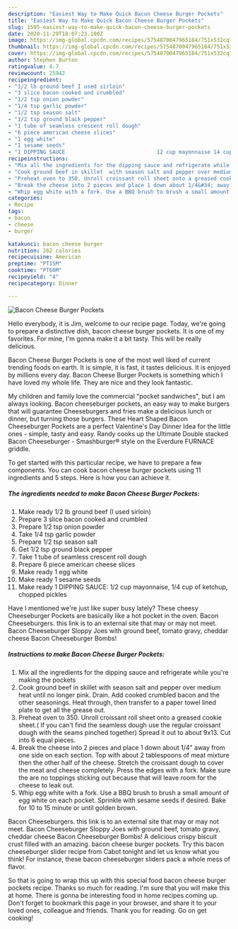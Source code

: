 ```yaml
---
description: "Easiest Way to Make Quick Bacon Cheese Burger Pockets"
title: "Easiest Way to Make Quick Bacon Cheese Burger Pockets"
slug: 1595-easiest-way-to-make-quick-bacon-cheese-burger-pockets
date: 2020-11-29T18:07:23.100Z
image: https://img-global.cpcdn.com/recipes/5754870047965184/751x532cq70/bacon-cheese-burger-pockets-recipe-main-photo.jpg
thumbnail: https://img-global.cpcdn.com/recipes/5754870047965184/751x532cq70/bacon-cheese-burger-pockets-recipe-main-photo.jpg
cover: https://img-global.cpcdn.com/recipes/5754870047965184/751x532cq70/bacon-cheese-burger-pockets-recipe-main-photo.jpg
author: Stephen Burton
ratingvalue: 4.7
reviewcount: 25942
recipeingredient:
- "1/2 lb ground beef I used sirloin"
- "3 slice bacon cooked and crumbled"
- "1/2 tsp onion powder"
- "1/4 tsp garlic powder"
- "1/2 tsp season salt"
- "1/2 tsp ground black pepper"
- "1 tube of seamless crescent roll dough"
- "6 piece american cheese slices"
- "1 egg white"
- "1 sesame seeds"
- "1 DIPPING SAUCE                             12 cup mayonnaise 14 cup of ketchup chopped pickles"
recipeinstructions:
- "Mix all the ingredients for the dipping sauce and refrigerate while you&#39;re making the pockets"
- "Cook ground beef in skillet  with season salt and pepper over medium heat until no longer pink. Drain. Add cooked crumbled bacon and the other seasonings. Heat through, then transfer to a paper towel lined plate to get all the grease out."
- "Preheat oven to 350. Unroll croissant roll sheet onto a greased cookie sheet.( If you can&#39;t find the seamless dough use the regular croissant dough with the seams pinched together) Spread it out to about 9x13. Cut into 6 equal pieces."
- "Break the cheese into 2 pieces and place 1 down about 1/4&#34; away from one side on each section. Top with about 2 tablespoons of meat mixture then the other half of the cheese. Stretch the croissant dough to cover the meat and cheese  completely. Press the edges with a fork. Make sure the are no toppings sticking out because that will leave room for the cheese to leak out."
- "Whip egg white with a fork. Use a BBQ brush to brush a small amount of egg white on each pocket. Sprinkle with sesame seeds if desired.  Bake for 10 to 15 minute or until golden brown."
categories:
- Recipe
tags:
- bacon
- cheese
- burger

katakunci: bacon cheese burger 
nutrition: 262 calories
recipecuisine: American
preptime: "PT15M"
cooktime: "PT60M"
recipeyield: "4"
recipecategory: Dinner

---
```



![Bacon Cheese Burger Pockets](https://img-global.cpcdn.com/recipes/5754870047965184/751x532cq70/bacon-cheese-burger-pockets-recipe-main-photo.jpg)

Hello everybody, it is Jim, welcome to our recipe page. Today, we're going to prepare a distinctive dish, bacon cheese burger pockets. It is one of my favorites. For mine, I'm gonna make it a bit tasty. This will be really delicious.

Bacon Cheese Burger Pockets is one of the most well liked of current trending foods on earth. It is simple, it is fast, it tastes delicious. It is enjoyed by millions every day. Bacon Cheese Burger Pockets is something which I have loved my whole life. They are nice and they look fantastic.

My children and family love the commercial &#34;pocket sandwiches&#34;, but I am always looking. Bacon cheeseburger pockets, an easy way to make burgers that will guarantee Cheeseburgers and fries make a delicious lunch or dinner, but turning those burgers. These Heart Shaped Bacon Cheeseburger Pockets are a perfect Valentine&#39;s Day Dinner Idea for the little ones - simple, tasty and easy. Randy cooks up the Ultimate Double stacked Bacon Cheeseburger - Smashburger® style on the Everdure FURNACE griddle.


To get started with this particular recipe, we have to prepare a few components. You can cook bacon cheese burger pockets using 11 ingredients and 5 steps. Here is how you can achieve it.

<!--inarticleads1-->

##### The ingredients needed to make Bacon Cheese Burger Pockets:

1. Make ready 1/2 lb ground beef (I used sirloin)
1. Prepare 3 slice bacon cooked and crumbled
1. Prepare 1/2 tsp onion powder
1. Take 1/4 tsp garlic powder
1. Prepare 1/2 tsp season salt
1. Get 1/2 tsp ground black pepper
1. Take 1 tube of seamless crescent roll dough
1. Prepare 6 piece american cheese slices
1. Make ready 1 egg white
1. Make ready 1 sesame seeds
1. Make ready 1 DIPPING SAUCE:                             1/2 cup mayonnaise, 1/4 cup of ketchup, chopped pickles


Have I mentioned we&#39;re just like super busy lately? These cheesy Cheeseburger Pockets are basically like a hot pocket in the oven. Bacon Cheeseburgers. this link is to an external site that may or may not meet. Bacon Cheeseburger Sloppy Joes with ground beef, tomato gravy, cheddar cheese Bacon Cheeseburger Bombs! 

<!--inarticleads2-->

##### Instructions to make Bacon Cheese Burger Pockets:

1. Mix all the ingredients for the dipping sauce and refrigerate while you&#39;re making the pockets
1. Cook ground beef in skillet  with season salt and pepper over medium heat until no longer pink. Drain. Add cooked crumbled bacon and the other seasonings. Heat through, then transfer to a paper towel lined plate to get all the grease out.
1. Preheat oven to 350. Unroll croissant roll sheet onto a greased cookie sheet.( If you can&#39;t find the seamless dough use the regular croissant dough with the seams pinched together) Spread it out to about 9x13. Cut into 6 equal pieces.
1. Break the cheese into 2 pieces and place 1 down about 1/4&#34; away from one side on each section. Top with about 2 tablespoons of meat mixture then the other half of the cheese. Stretch the croissant dough to cover the meat and cheese  completely. Press the edges with a fork. Make sure the are no toppings sticking out because that will leave room for the cheese to leak out.
1. Whip egg white with a fork. Use a BBQ brush to brush a small amount of egg white on each pocket. Sprinkle with sesame seeds if desired.  Bake for 10 to 15 minute or until golden brown.


Bacon Cheeseburgers. this link is to an external site that may or may not meet. Bacon Cheeseburger Sloppy Joes with ground beef, tomato gravy, cheddar cheese Bacon Cheeseburger Bombs! A delicious crispy biscuit crust filled with an amazing. bacon cheese burger pockets. Try this bacon cheeseburger slider recipe from Cabot tonight and let us know what you think! For instance, these bacon cheeseburger sliders pack a whole mess of flavor. 

So that is going to wrap this up with this special food bacon cheese burger pockets recipe. Thanks so much for reading. I'm sure that you will make this at home. There is gonna be interesting food in home recipes coming up. Don't forget to bookmark this page in your browser, and share it to your loved ones, colleague and friends. Thank you for reading. Go on get cooking!
